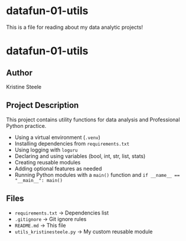 # datafun-01-utils
This is a file for reading about my data analytic projects!
# datafun-01-utils

## Author
Kristine Steele

## Project Description
This project contains utility functions for data analysis and Professional Python practice.

- Using a virtual environment (`.venv`)
- Installing dependencies from `requirements.txt`
- Using logging with `loguru`
- Declaring and using variables (bool, int, str, list, stats)
- Creating reusable modules
- Adding optional features as needed
- Running Python modules with a `main()` function and `if __name__ == "__main__": main()`

## Files

- `requirements.txt` → Dependencies list
- `.gitignore` → Git ignore rules
- `README.md` → This file
- `utils_kristinesteele.py` -> My custom reusable module